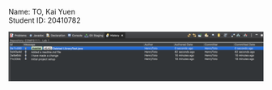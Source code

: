 Name: TO, Kai Yuen </br>
Student ID: 20410782

![image of screenshot](https://github.com/HenryToto/COMP3111-Lab1/blob/master/screenshot.png)

